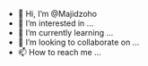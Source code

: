 - 👋 Hi, I’m @Majidzoho
- 👀 I’m interested in ...
- 🌱 I’m currently learning ...
- 💞️ I’m looking to collaborate on ...
- 📫 How to reach me ...

<!---
Majidzoho/Majidzoho is a ✨ special ✨ repository because its `README.md` (this file) appears on your GitHub profile.
You can click the Preview link to take a look at your changes.
--->
